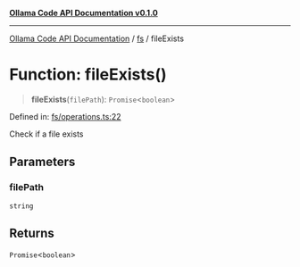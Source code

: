 [**Ollama Code API Documentation v0.1.0**](../../README.md)

***

[Ollama Code API Documentation](../../modules.md) / [fs](../README.md) / fileExists

# Function: fileExists()

> **fileExists**(`filePath`): `Promise`\<`boolean`\>

Defined in: [fs/operations.ts:22](https://github.com/erichchampion/ollama-code/blob/da0d5de255d803db9921aedd29b30f1aea1c1c02/ollama-code/src/fs/operations.ts#L22)

Check if a file exists

## Parameters

### filePath

`string`

## Returns

`Promise`\<`boolean`\>
